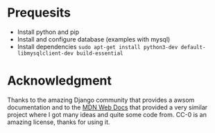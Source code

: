 # Prequesits

* Install python and pip
* Install and configure database (examples with mysql)
* Install dependencies `sudo apt-get install python3-dev default-libmysqlclient-dev build-essential`

# Acknowledgment

Thanks to the amazing Django community that provides a awsom documentation and to the [MDN Web Docs](https://github.com/mdn/django-locallibrary-tutorial) that provided a very similar project where I got many ideas and quite some code from. CC-0 is an amazing license, thanks for using it.
